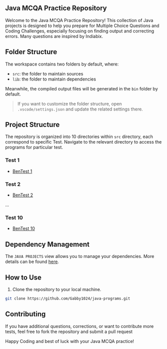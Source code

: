 ## Java MCQA Practice Repository

Welcome to the Java MCQA Practice Repository! This collection of Java projects is designed to help you prepare for Multiple Choice Questions and Coding Challenges, especially focusing on finding output and correcting errors. Many questions are inspired by Indiabix.

## Folder Structure

The workspace contains two folders by default, where:

- `src`: the folder to maintain sources
- `lib`: the folder to maintain dependencies

Meanwhile, the compiled output files will be generated in the `bin` folder by default.

> If you want to customize the folder structure, open `.vscode/settings.json` and update the related settings there.

## Project Structure

The repository is organized into 10 directories within `src` directory, each correspond to specific Test. Navigate to the relevant directory to access the programs for particular test.

### Test 1
- [BenTest 1](/src/BenTest1)

### Test 2
- [BenTest 2](/src/BenTest2/)

...

### Test 10
- [BenTest 10](/src/BenTest10/)

## Dependency Management

The `JAVA PROJECTS` view allows you to manage your dependencies. More details can be found [here](https://github.com/microsoft/vscode-java-dependency#manage-dependencies).

## How to Use

1. Clone the repository to your local machine.

```bash
git clone https://github.com/Gabby1024/java-programs.git
```

## Contributing

If you have additional questions, corrections, or want to contribute more tests, feel free to fork the repository and submit a pull request

Happy Coding and best of luck with your Java MCQA practice!